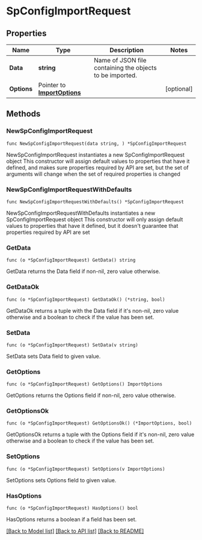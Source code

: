# SpConfigImportRequest

## Properties

Name | Type | Description | Notes
------------ | ------------- | ------------- | -------------
**Data** | **string** | Name of JSON file containing the objects to be imported. | 
**Options** | Pointer to [**ImportOptions**](ImportOptions.md) |  | [optional] 

## Methods

### NewSpConfigImportRequest

`func NewSpConfigImportRequest(data string, ) *SpConfigImportRequest`

NewSpConfigImportRequest instantiates a new SpConfigImportRequest object
This constructor will assign default values to properties that have it defined,
and makes sure properties required by API are set, but the set of arguments
will change when the set of required properties is changed

### NewSpConfigImportRequestWithDefaults

`func NewSpConfigImportRequestWithDefaults() *SpConfigImportRequest`

NewSpConfigImportRequestWithDefaults instantiates a new SpConfigImportRequest object
This constructor will only assign default values to properties that have it defined,
but it doesn't guarantee that properties required by API are set

### GetData

`func (o *SpConfigImportRequest) GetData() string`

GetData returns the Data field if non-nil, zero value otherwise.

### GetDataOk

`func (o *SpConfigImportRequest) GetDataOk() (*string, bool)`

GetDataOk returns a tuple with the Data field if it's non-nil, zero value otherwise
and a boolean to check if the value has been set.

### SetData

`func (o *SpConfigImportRequest) SetData(v string)`

SetData sets Data field to given value.


### GetOptions

`func (o *SpConfigImportRequest) GetOptions() ImportOptions`

GetOptions returns the Options field if non-nil, zero value otherwise.

### GetOptionsOk

`func (o *SpConfigImportRequest) GetOptionsOk() (*ImportOptions, bool)`

GetOptionsOk returns a tuple with the Options field if it's non-nil, zero value otherwise
and a boolean to check if the value has been set.

### SetOptions

`func (o *SpConfigImportRequest) SetOptions(v ImportOptions)`

SetOptions sets Options field to given value.

### HasOptions

`func (o *SpConfigImportRequest) HasOptions() bool`

HasOptions returns a boolean if a field has been set.


[[Back to Model list]](../README.md#documentation-for-models) [[Back to API list]](../README.md#documentation-for-api-endpoints) [[Back to README]](../README.md)


